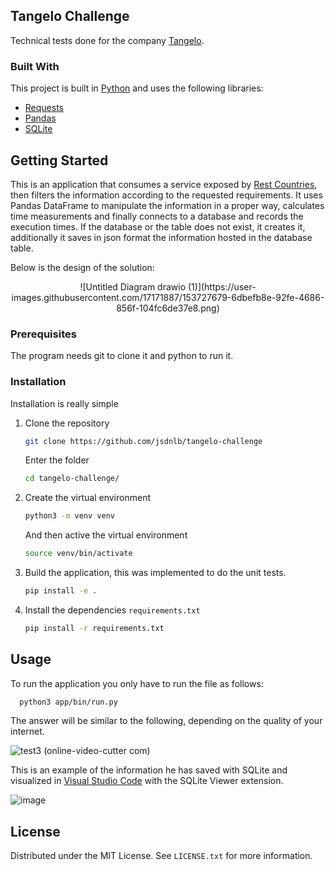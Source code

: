 ## Tangelo Challenge

Technical tests done for the company  [Tangelo](https://www.tangelolatam.com/).

### Built With

This project is built in  [Python](https://www.python.org) and uses the following libraries:

* [Requests](https://docs.python-requests.org/en/latest/)
* [Pandas](https://pandas.pydata.org/)
* [SQLite](https://www.sqlite.org/index.html)

<!-- GETTING STARTED -->
## Getting Started

This is an application that consumes a service exposed by [Rest Countries](https://restcountries.com/), then filters the information according to the requested requirements. It uses Pandas DataFrame to manipulate the information in a proper way, calculates time measurements and finally connects to a database and records the execution times. If the database or the table does not exist, it creates it, additionally it saves in json format the information hosted in the database table.

Below is the design of the solution:

<center>![Untitled Diagram drawio (1)](https://user-images.githubusercontent.com/17171887/153727679-6dbefb8e-92fe-4686-856f-104fc6de37e8.png)</center>


### Prerequisites

The program needs git to clone it and python to run it.

### Installation

Installation is really simple

1. Clone the repository
   ```sh
   git clone https://github.com/jsdnlb/tangelo-challenge
   ```
	Enter the folder
   ```sh
   cd tangelo-challenge/
   ```
2. Create the virtual environment
   ```sh
   python3 -m venv venv
   ```
	And then active the virtual environment
   ```sh
   source venv/bin/activate
   ```
4. Build the application, this was implemented to do the unit tests.
   ```sh
   pip install -e .
   ```
4. Install the dependencies   `requirements.txt`
   ```sh
   pip install -r requirements.txt
   ```
## Usage

To run the application you only have to run the file as follows:

 ```sh
   python3 app/bin/run.py
   ```

The answer will be similar to the following, depending on the quality of your internet.

![test3 (online-video-cutter com)](https://user-images.githubusercontent.com/17171887/153728428-84125d3b-ebaf-478c-b6df-1e8b071b8fb1.gif)

This is an example of the information he has saved with SQLite and visualized in [Visual Studio Code](https://code.visualstudio.com/) with the SQLite Viewer extension.

![image](https://user-images.githubusercontent.com/17171887/153725399-8af11b75-05b5-4762-8b01-a4fbebe7444f.png)

<!-- LICENSE -->
## License

Distributed under the MIT License. See `LICENSE.txt` for more information.
